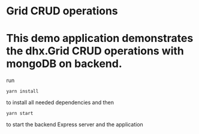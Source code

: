 # Grid CRUD operations


This demo application demonstrates the dhx.Grid CRUD operations with mongoDB on backend.
=========

run
```
yarn install
```
to install all needed dependencies and then
```
yarn start
```
to start the backend Express server and the application